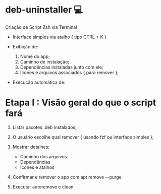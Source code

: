 # deb-uninstaller 💻

Criação de Script Zsh via Terminal

- Interface simples via atalho { tipo CTRL + K }
- Exibição de:

  1. Nome do app;
  2. Caminho de instalação;
  3. Dependências instaladas junto com ele;
  4. Ícones e arquivos associados { para remover };

- Execução automática de:

# Etapa I : Visão geral do que o script fará

  1. Listar pacotes .deb instalados;
  2. O usuário escolhe qual remover { usando fzf ou interface simples };
  3. Mostrar detalhes:

     - Caminho dos arquivos
     - Dependências
     - Ícones e atalhos
    
  4. Confirmar e remover o app com apt remove --purge
  5. Executar autoremove e clean
